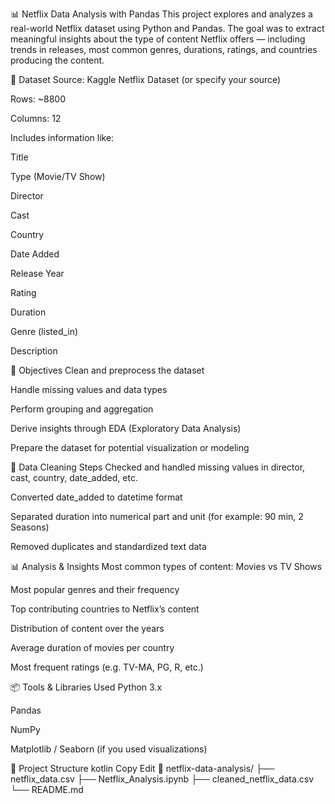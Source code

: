 📊 Netflix Data Analysis with Pandas
This project explores and analyzes a real-world Netflix dataset using Python and Pandas. The goal was to extract meaningful insights about the type of content Netflix offers — including trends in releases, most common genres, durations, ratings, and countries producing the content.

📁 Dataset
Source: Kaggle Netflix Dataset (or specify your source)

Rows: ~8800

Columns: 12

Includes information like:

Title

Type (Movie/TV Show)

Director

Cast

Country

Date Added

Release Year

Rating

Duration

Genre (listed_in)

Description

📌 Objectives
Clean and preprocess the dataset

Handle missing values and data types

Perform grouping and aggregation

Derive insights through EDA (Exploratory Data Analysis)

Prepare the dataset for potential visualization or modeling

🧹 Data Cleaning Steps
Checked and handled missing values in director, cast, country, date_added, etc.

Converted date_added to datetime format

Separated duration into numerical part and unit (for example: 90 min, 2 Seasons)

Removed duplicates and standardized text data

📊 Analysis & Insights
Most common types of content: Movies vs TV Shows

Most popular genres and their frequency

Top contributing countries to Netflix’s content

Distribution of content over the years

Average duration of movies per country

Most frequent ratings (e.g. TV-MA, PG, R, etc.)

📦 Tools & Libraries Used
Python 3.x

Pandas

NumPy

Matplotlib / Seaborn (if you used visualizations)

📁 Project Structure
kotlin
Copy
Edit
📂 netflix-data-analysis/
├── netflix_data.csv
├── Netflix_Analysis.ipynb
├── cleaned_netflix_data.csv
└── README.md
